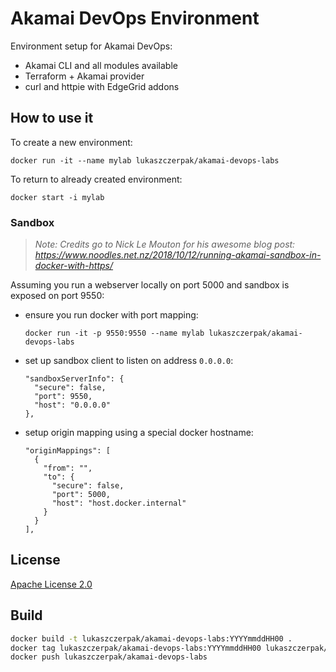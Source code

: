 # Akamai DevOps Environment

Environment setup for Akamai DevOps:

- Akamai CLI and all modules available
- Terraform + Akamai provider
- curl and httpie with EdgeGrid addons

## How to use it

To create a new environment:

```
docker run -it --name mylab lukaszczerpak/akamai-devops-labs
```

To return to already created environment:

```
docker start -i mylab
```

### Sandbox

> *Note: Credits go to Nick Le Mouton for his awesome blog post: <https://www.noodles.net.nz/2018/10/12/running-akamai-sandbox-in-docker-with-https/>*

Assuming you run a webserver locally on port 5000 and sandbox is exposed on port 9550:

- ensure you run docker with port mapping:
  ```
  docker run -it -p 9550:9550 --name mylab lukaszczerpak/akamai-devops-labs
  ```

- set up sandbox client to listen on address `0.0.0.0`:
  ```
  "sandboxServerInfo": {
    "secure": false,
    "port": 9550,
    "host": "0.0.0.0"
  },
  ```

- setup origin mapping using a special docker hostname:
  ```
  "originMappings": [
    {
      "from": "",
      "to": {
        "secure": false,
        "port": 5000,
        "host": "host.docker.internal"
      }
    }
  ],
  ```

## License
[Apache License 2.0](LICENSE)

## Build

```bash
docker build -t lukaszczerpak/akamai-devops-labs:YYYYmmddHH00 .
docker tag lukaszczerpak/akamai-devops-labs:YYYYmmddHH00 lukaszczerpak/akamai-devops-labs:latest
docker push lukaszczerpak/akamai-devops-labs
```
